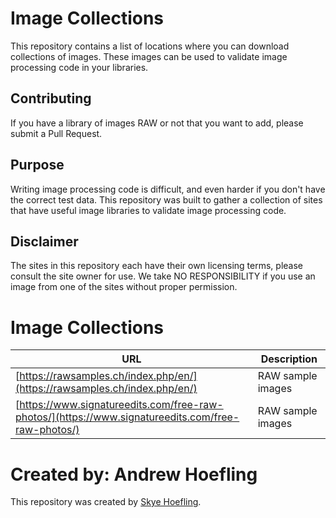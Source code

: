 # Image Collections
This repository contains a list of locations where you can download collections of images. These images can be used to validate image processing code in your libraries.

## Contributing
If you have a library of images RAW or not that you want to add, please submit a Pull Request.

## Purpose
Writing image processing code is difficult, and even harder if you don't have the correct test data. This repository was built to gather a collection of sites that have useful image libraries to validate image processing code.

## Disclaimer
The sites in this repository each have their own licensing terms, please consult the site owner for use. We take NO RESPONSIBILITY if you use an image from one of the sites without proper permission.

# Image Collections
| URL | Description |
|-----|-------------|
| [https://rawsamples.ch/index.php/en/](https://rawsamples.ch/index.php/en/) | RAW sample images |
| [https://www.signatureedits.com/free-raw-photos/](https://www.signatureedits.com/free-raw-photos/) | RAW sample images |

# Created by: Andrew Hoefling
This repository was created by [Skye Hoefling](https://github.com/SkyeHoefling).
